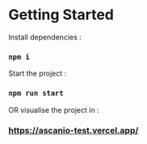 # Getting Started

Install dependencies :

### `npm i`

Start the project :

### `npm run start`

OR visualise the project in :

### https://ascanio-test.vercel.app/


